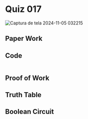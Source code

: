 # Quiz 017

![Captura de tela 2024-11-05 032215](https://github.com/user-attachments/assets/8b2ba739-ef6b-4b10-8a8a-a28051fb566a)

## Paper Work


## Code

```py


```

## Proof of Work


## Truth Table


## Boolean Circuit

